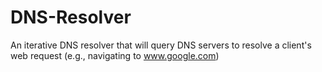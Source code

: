 # DNS-Resolver
An iterative DNS resolver that will query DNS servers to resolve a client's web request (e.g., navigating to www.google.com)

